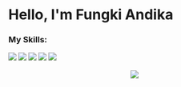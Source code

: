 # Hello, I'm Fungki Andika

### My Skills:
<div>
    <img src="https://img.shields.io/badge/HTML5-E34F26?style=for-the-badge&logo=html5&logoColor=white"></img>
    <img src="https://img.shields.io/badge/CSS3-1572B6?style=for-the-badge&logo=css3&logoColor=white"></img>
    <img src="https://img.shields.io/badge/JavaScript-323330?style=for-the-badge&logo=javascript&logoColor=F7DF1E"></img>
    <img src="https://img.shields.io/badge/React-20232A?style=for-the-badge&logo=react&logoColor=61DAFB"></img>
    <img src="https://img.shields.io/badge/Python-FFD43B?style=for-the-badge&logo=python&logoColor=blue"></img>
    <br></br>
</div>
<div  align="center">
    <img src="https://github-readme-stats.vercel.app/api/top-langs/?username=fungkiandika&layout=compact"></img>
</div>
<!-- <p align="center">
  <a href="https://skillicons.dev">
    <img src="https://skillicons.dev/icons?i=html,css,js,react,py" />
  </a>
</p> -->